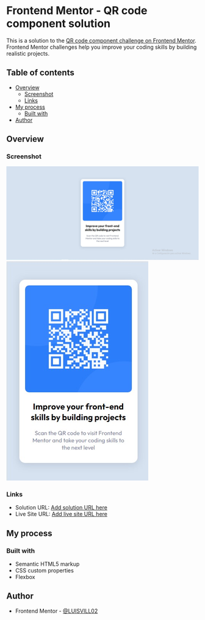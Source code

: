 # Frontend Mentor - QR code component solution

This is a solution to the [QR code component challenge on Frontend Mentor](https://www.frontendmentor.io/challenges/qr-code-component-iux_sIO_H). Frontend Mentor challenges help you improve your coding skills by building realistic projects. 

## Table of contents

- [Overview](#overview)
  - [Screenshot](#screenshot)
  - [Links](#links)
- [My process](#my-process)
  - [Built with](#built-with)
- [Author](#author)


## Overview

### Screenshot

![](./screenshots/screenshot.jpg)
![](./screenshots/screenshot-movil.jpg)


### Links

- Solution URL: [Add solution URL here](https://github.com/LUISVILL02/qr-code-component)
- Live Site URL: [Add live site URL here](https://luisvill02.github.io/qr-code-component/)

## My process

### Built with

- Semantic HTML5 markup
- CSS custom properties
- Flexbox

## Author
- Frontend Mentor - [@LUISVILL02](https://www.frontendmentor.io/profile/LUISVILL02)